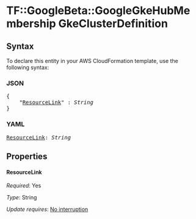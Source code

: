 # TF::GoogleBeta::GoogleGkeHubMembership GkeClusterDefinition

## Syntax

To declare this entity in your AWS CloudFormation template, use the following syntax:

### JSON

<pre>
{
    "<a href="#resourcelink" title="ResourceLink">ResourceLink</a>" : <i>String</i>
}
</pre>

### YAML

<pre>
<a href="#resourcelink" title="ResourceLink">ResourceLink</a>: <i>String</i>
</pre>

## Properties

#### ResourceLink

_Required_: Yes

_Type_: String

_Update requires_: [No interruption](https://docs.aws.amazon.com/AWSCloudFormation/latest/UserGuide/using-cfn-updating-stacks-update-behaviors.html#update-no-interrupt)


